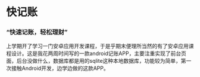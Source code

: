 # 快记账
### “快速记账，轻松理财”
上学期开了学习一门安卓应用开发课程，于是乎期末便理所当然的有了安卓应用课程设计。这是我花两周时间写的一款android记账APP，主要注重实现了前台页面，后台没做什么，数据库都是用的sqlite这种本地数据库，功能较为简单，第一次接触Android开发，边学边做的这款APP。
